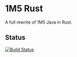 # 1M5 Rust
A full rewrite of 1M5 Java in Rust.

## Status
[![Build Status](https://travis-ci.com/1m5/1m5-rust.svg?branch=master)](https://travis-ci.com/1m5/1m5-rust)
